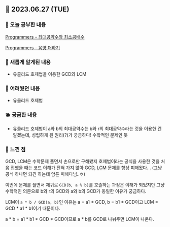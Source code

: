 ## 🍰 2023.06.27 (TUE)

### 🍑 오늘 공부한 내용

[Programmers - 최대공약수와 최소공배수](https://github.com/merryfraise/algorithms/blob/main/programmers/level%201/230627/%EC%B5%9C%EB%8C%80%EA%B3%B5%EC%95%BD%EC%88%98%EC%99%80%20%EC%B5%9C%EC%86%8C%EA%B3%B5%EB%B0%B0%EC%88%98.js "Programmers - 최대공약수와 최소공배수")

[Programmers - 음양 더하기](https://github.com/merryfraise/algorithms/blob/main/programmers/level%201/230627/%EC%9D%8C%EC%96%91%20%EB%8D%94%ED%95%98%EA%B8%B0.js "Programmers - 음양 더하기")

### 🍓 새롭게 알게된 내용

-   유클리드 호제법을 이용한 GCD와 LCM

### 🍒 어려웠던 내용

-   유클리드 호제법

### 🫐 궁금한 내용

-   유클리드 호제법이 a와 b의 최대공약수는 b와 r의 최대공약수라는 것을 이용한 건 알겠는데, 성립하게 된 원리(?)가 궁금하다! 수학적인 문제인 듯

### 🐰 느낀 점

GCD, LCM은 수학문제 풀면서 손으로만 구해봤지 호제법이라는 공식을 사용한 것을 처음 접했을 때는 코드 이해가 전혀 가지 않아 GCD, LCM 문제를 항상 피해왔다... (그냥 공식 하나면 되긴 하는데 암튼 피해다님..ㅎ)

이번에 문제를 풀면서 재귀로 `GCD(b, a % b)`를 호출하는 과정은 이해가 되었지만 그냥 수학적인 의문으로 b와 r의 GCD와 a와 b의 GCD가 동일한 이유가 궁금하다.

LCM이 `a * b / GCD(a, b)`인 이유는 a = a1 \* GCD, b = b1 \* GCD이고 LCM = GCD \* a1 \* b1이기 때문이다.

a \* b = a1 \* b1 \* GCD \* GCD이므로 a \* b를 GCD로 나눠주면 LCM이 나온다.
